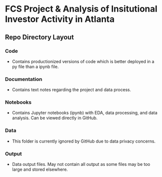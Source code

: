 # FCS Project & Analysis of Insitutional Investor Activity in Atlanta

## Repo Directory Layout
### Code
- Contains productionized versions of code which is better deployed in a py file than a ipynb file.
### Documentation
- Contains text notes regarding the project and data process.
### Notebooks
- Contains Jupyter notebooks (ipynb) with EDA, data processing, and data analysis. Can be viewed directly in GitHub.
### Data
- This folder is currently ignored by GitHub due to data privacy concerns.
### Output
- Data output files. May not contain all output as some files may be too large and stored elsewhere.